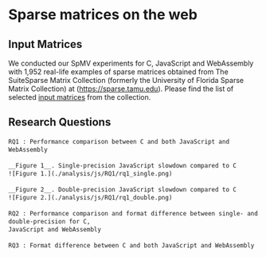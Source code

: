 # Sparse matrices on the web

## Input Matrices
We conducted our SpMV experiments for C, JavaScript and WebAssembly with 1,952 real-life examples of sparse matrices obtained from The SuiteSparse Matrix Collection (formerly the University of Florida Sparse Matrix Collection) at (https://sparse.tamu.edu). 
Please find the list of selected [input matrices](./input-matrices.txt) from the collection.

## Research Questions

    RQ1 : Performance comparison between C and both JavaScript and WebAssembly
    
    __Figure 1__. Single-precision JavaScript slowdown compared to C
    ![Figure 1.](./analysis/js/RQ1/rq1_single.png)
    
    __Figure 2__. Double-precision JavaScript slowdown compared to C
    ![Figure 2.](./analysis/js/RQ1/rq1_double.png)
    
    RQ2 : Performance comparison and format difference between single- and double-precision for C, 
    JavaScript and WebAssembly
    
    RQ3 : Format difference between C and both JavaScript and WebAssembly
